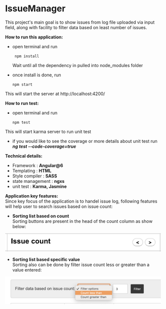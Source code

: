 # IssueManager

This project's main goal is to show issues from log file uploaded via input field, along with facility to filter data based on least number of issues.

 **How to run this application:**
 + open terminal and run 
 
        npm install 
   Wait until all the dependency in pulled into node_modules folder
 
 + once install is done, run 
           
       npm start 
  This will start the server at http://localhost:4200/
 
  **How to run test:**
  + open terminal and run 
  
        npm test  
  This will start karma server to run unit test
  
  + if you would like to see the coverage or more details about unit test run _**ng test --code-coverage=true**_  
  
 **Technical details:**    
   + Framework : **Angular@6**  
   + Templating : **HTML**   
   + Style compiler : **SASS**  
   + state management : **ngxs**   
   + unit test : **Karma, Jasmine**
    
   **Application key features:**   
   Since key focus of the application is to handel issue log, 
   following features will help user to search issues based on issue count:  
     
   +  **Sorting list based on count**  
   Sorting buttons are present in the head of the count column as show below:  
   
   ![sorting](./ReameDoc/sorting.png)    
   
  + **Sorting list based specific value**  
   Sorting also can be done by filter issue count less or greater than a value entered:  
    
   ![sorting](./ReameDoc/lesserOrGreater.png)
   
   
    
    
    


